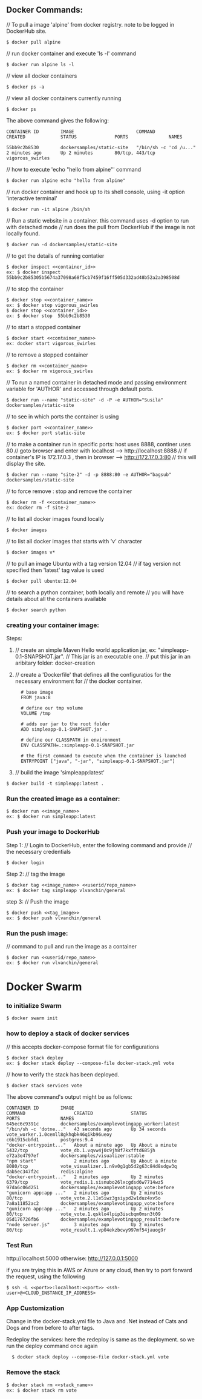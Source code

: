 Docker Commands:
---------------

// To pull a image 'alpine' from docker registry.  note to be logged in DockerHub site.
```
$ docker pull alpine
```

// run docker container and execute 'ls -l' command
```
$ docker run alpine ls -l
```

// view all docker containers
```
$ docker ps -a
```

// view all docker containers currently running
```
$ docker ps
```

The above command gives the following:
```
CONTAINER ID        IMAGE                       COMMAND                  CREATED             STATUS              PORTS               NAMES

55bb9c2b8530        dockersamples/static-site   "/bin/sh -c 'cd /u..."   2 minutes ago       Up 2 minutes        80/tcp, 443/tcp     vigorous_swirles
```

// how to execute 'echo "hello from alpine"' command
```
$ docker run alpine echo "hello from alpine"
```

// run docker container and hook up to its shell console, using -it option 'interactive terminal'
```
$ docker run -it alpine /bin/sh
```

// Run a static website in a container. this command uses -d option to run with detached mode
// run does the pull from DockerHub if the image is not locally found.
```
$ docker run -d dockersamples/static-site
```

// to get the details of running contatier
```
$ docker inspect <<container_id>>
ex: $ docker inspect 55bb9c2b85305b5674a37098a68f5cb7459f16ff505d332ad48b52a2a398508d
```

// to stop the container
```
$ docker stop <<container_name>>
ex: $ docker stop vigorous_swirles
$ docker stop <<container_id>>
ex: $ docker stop  55bb9c2b8530
```

// to start a stopped container
```
$ docker start <<container_name>>
ex: docker start vigorous_swirles
```

// to remove a stopped container
```
$ docker rm <<container_name>>
ex: $ docker rm vigorous_swirles
```

// To run a named container in detached mode and passing environment variable for 'AUTHOR' and accessed through default ports.
```
$ docker run --name "static-site" -d -P -e AUTHOR="Susila" dockersamples/static-site
```

// to see in which ports the container is using
```
$ docker port <<container_name>>
ex: $ docker port static-site
```

// to make a container run in specific ports: host uses 8888, continer uses 80
// goto browser and enter with localhost --> http://localhost:8888
// if container's IP is 172.17.0.3 , then in browser --> http://172.17.0.3:80
// this will display the site.
```
$ docker run --name "site-2" -d -p 8888:80 -e AUTHOR="bagsub" dockersamples/static-site
```

// to force remove : stop and remove the container
```
$ docker rm -f <<container_name>>
ex: docker rm -f site-2
```

// to list all docker images found locally
```
$ docker images
```

// to list all docker images that starts with 'v' character
```
$ docker images v*
```

// to pull an image Ubuntu with a tag version 12.04
// if tag version not specified then 'latest' tag value is used
```
$ docker pull ubuntu:12.04
```

// to search a python container, both locally and remote
// you will have details about all the containers available
```
$ docker search python
```

### creating your container image:

Steps:

1. // create an simple Maven Hello world application jar, ex: "simpleapp-0.1-SNAPSHOT.jar".
   // This jar is an executable one.
   // put this jar in an aribitary folder: docker-creation

2. // create a 'Dockerfile' that defines all the configuratios for the necessary environment for
   // the docker container.
   ```
     # base image
     FROM java:8

     # define our tmp volume
     VOLUME /tmp

     # adds our jar to the root folder
     ADD simpleapp-0.1-SNAPSHOT.jar .

     # define our CLASSPATH in environment
     ENV CLASSPATH=.:simpleapp-0.1-SNAPSHOT.jar

     # the first command to execute when the container is launched
     ENTRYPOINT ["java", "-jar", "simpleapp-0.1-SNAPSHOT.jar"]
   ```

3. // build the image 'simpleapp:latest'
```
$ docker build -t simpleapp:latest .
```

### Run the created image as a container:
```
$ docker run <<image_name>>
ex: $ docker run simpleapp:latest
```

### Push your image to DockerHub

Step 1:
// Login to DockerHub, enter the following command and provide
// the necessary credentials
```
$ docker login
```

Step 2:
// tag the image
```
$ docker tag <<image_name>> <<userid/repo_name>>
ex: $ docker tag simpleapp vlvanchin/general
```

step 3:
// Push the image
```
$ docker push <<tag_image>>
ex: $ docker push vlvanchin/general
```

### Run the push image:

// command to pull and run the image as a container
```
$ docker run <<userid/repo_name>>
ex: $ docker run vlvanchin/general
```

# Docker Swarm

### to initialize Swarm
```
$ docker swarm init
```

### how to deploy a stack of docker services
// this accepts docker-compose format file for configurations
```
$ docker stack deploy
ex: $ docker stack deploy --compose-file docker-stack.yml vote
```
// how to verify the stack has been deployed.
```
$ docker stack services vote
```
The above command's output might be as follows:

```
CONTAINER ID        IMAGE                                          COMMAND                  CREATED              STATUS              PORTS               NAMES
645ec6c9391c        dockersamples/examplevotingapp_worker:latest   "/bin/sh -c 'dotne..."   43 seconds ago       Up 34 seconds                           vote_worker.1.0cemll8gkhqbk46qikb96ueoy
c6b1915cbfd1        postgres:9.4                                   "docker-entrypoint..."   About a minute ago   Up About a minute   5432/tcp            vote_db.1.vqvw4j0c9jh8f7kxfftd685jh
e72a3e4797ef        dockersamples/visualizer:stable                "npm start"              2 minutes ago        Up About a minute   8080/tcp            vote_visualizer.1.n9v0g1gb5d2g63c84d8sdgw3q
dab5ec347f2c        redis:alpine                                   "docker-entrypoint..."   2 minutes ago        Up 2 minutes        6379/tcp            vote_redis.1.sisnubo26lxcgdsd6w7714wz5
97da6c06d251        dockersamples/examplevotingapp_vote:before     "gunicorn app:app ..."   2 minutes ago        Up 2 minutes        80/tcp              vote_vote.2.l1e5iwz3gsiypd2w1duz4xv5o
7a8a11852ac2        dockersamples/examplevotingapp_vote:before     "gunicorn app:app ..."   2 minutes ago        Up 2 minutes        80/tcp              vote_vote.1.qsklo4lpip3iscbqm0msn3t09
05d176726fb6        dockersamples/examplevotingapp_result:before   "node server.js"         3 minutes ago        Up 2 minutes        80/tcp              vote_result.1.vp04ekzbcwy997mf54jauog9r
```

### Test Run
http://localhost:5000
otherwise: http://127.0.0.1:5000

if you are trying this in AWS or Azure or any cloud, then try to port forward the request, using the following
```
$ ssh -L <<port>>:localhost:<<port>> <ssh-user>@<CLOUD_INSTANCE_IP_ADDRESS>
```

### App Customization
Change in the docker-stack.yml file to Java and .Net instead of Cats and Dogs and from before to after tags.

Redeploy the services:
  here the redeploy is same as the deployment. so we run the deploy command once again
```
  $ docker stack deploy --compose-file docker-stack.yml vote
```

### Remove the stack

```
$ docker stack rm <<stack_name>>
ex: $ docker stack rm vote
```
